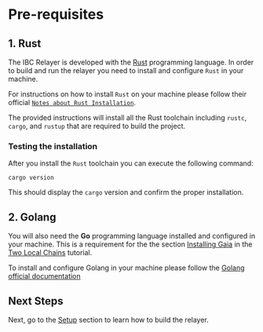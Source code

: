# Pre-requisites

## 1. Rust

The IBC Relayer is developed with the [Rust]() programming language. In order to build and run the relayer you need to install and configure `Rust` in your machine.

For instructions on how to install `Rust` on your machine please follow their official [`Notes about Rust Installation`](https://www.rust-lang.org/tools/install). 

The provided instructions will install all the Rust toolchain including `rustc`, `cargo`, and `rustup` that are required to build the project.

### Testing the installation

After you install the `Rust` toolchain you can execute the following command:

```shell
cargo version
```

This should display the `cargo` version and confirm the proper installation.

## 2. Golang

You will also need the __Go__ programming language installed and configured in your machine. This is a requirement for the the section [Installing Gaia](./gaia.md) in the [Two Local Chains](./two_chains.md) tutorial. 

To install and configure Golang in your machine please follow the [Golang official documentation](https://golang.org/doc/install)

## Next Steps

Next, go to the [Setup](./setup.md) section to learn how to build the relayer.